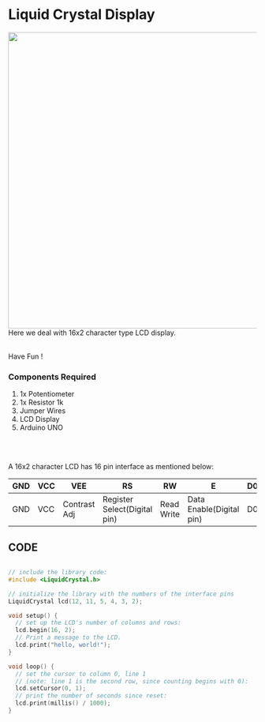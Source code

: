 <h1>Liquid Crystal Display</h1>

<div>
    <img width=600 align=right src="https://github.com/Curovearth/Dive-into-Electronics/blob/main/Basics%20of%20Arduino/08-LCD/LCD.png">
    <p>Here we deal with 16x2 character type LCD display.<br><br>
        
  Have Fun !</p>
    
  <h3>Components Required</h3>
  <ol>
    <li>1x Potentiometer</li>
    <li>1x Resistor 1k</li>
    <li>Jumper Wires</li>
    <li>LCD Display</li>
    <li>Arduino UNO</li>
  </ol>
    <br><br>

A 16x2 character LCD has 16 pin interface as mentioned below:
    
| GND | VCC | VEE | RS | RW | E | D0 | D1 | D2 | D3 | D4 | D5 | D6 | D7 | LED+ | LED- | 
| --- | --- | --- | --- | --- | --- | --- | --- | --- | --- | --- | --- | --- | --- | --- | --- | 
| GND | VCC | Contrast Adj | Register Select(Digital pin) | Read Write | Data Enable(Digital pin) | D0 | D1 | D2 | D3 | D4(Digital Pin) | D5(Digital Pin) | D6(Digital Pin) | D7(Digital Pin) | LED+ | LED-(Use a Resistor) | 
    
 
    
</div>


  
## CODE
```C++

// include the library code:
#include <LiquidCrystal.h>

// initialize the library with the numbers of the interface pins
LiquidCrystal lcd(12, 11, 5, 4, 3, 2);

void setup() {
  // set up the LCD's number of columns and rows:
  lcd.begin(16, 2);
  // Print a message to the LCD.
  lcd.print("hello, world!");
}

void loop() {
  // set the cursor to column 0, line 1
  // (note: line 1 is the second row, since counting begins with 0):
  lcd.setCursor(0, 1);
  // print the number of seconds since reset:
  lcd.print(millis() / 1000);
}


```
